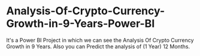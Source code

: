 # Analysis-Of-Crypto-Currency-Growth-in-9-Years-Power-BI
It's a Power BI Project  in which we can see the Analysis Of Crypto Currency Growth in 9 Years. Also you can Predict the analysis of (1 Year) 12 Months.
